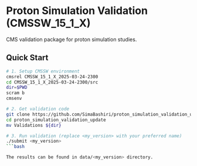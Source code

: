 # Proton Simulation Validation (CMSSW_15_1_X)

CMS validation package for proton simulation studies.

## Quick Start

```bash
# 1. Setup CMSSW environment
cmsrel CMSSW_15_1_X_2025-03-24-2300
cd CMSSW_15_1_X_2025-03-24-2300/src
dir=$PWD
scram b
cmsenv

# 2. Get validation code
git clone https://github.com/SimaBashiri/proton_simulation_validation_update.git
cd proton_simulation_validation_update
mv Validations ${dir}

# 3. Run validation (replace <my_version> with your preferred name)
./submit <my_version>
```bash

The results can be found in data/<my_version> directory.
